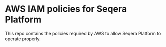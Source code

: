 # AWS IAM policies for Seqera Platform 
 
This repo contains the policies required by AWS to allow Seqera Platform
to operate properly.
